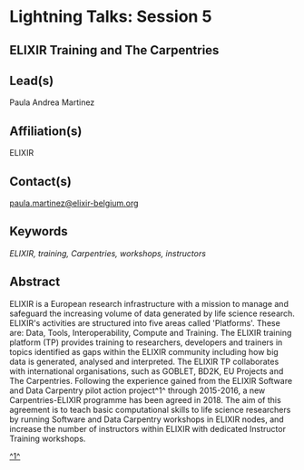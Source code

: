 # Lightning Talks: Session 5

## **ELIXIR Training and The Carpentries**

## Lead(s)
Paula Andrea Martinez

## Affiliation(s)
ELIXIR

## Contact(s)
paula.martinez@elixir-belgium.org

## Keywords
*ELIXIR, training, Carpentries, workshops, instructors*

## Abstract
ELIXIR is a European research infrastructure with a mission to manage and safeguard the increasing volume of data generated by life science research. ELIXIR's activities are structured into five areas called 'Platforms'. These are: Data, Tools, Interoperability, Compute and Training. The ELIXIR training platform (TP) provides training to researchers, developers and trainers in topics identified as gaps within the ELIXIR community including how big data is generated, analysed and interpreted. The ELIXIR TP collaborates with international organisations, such as GOBLET, BD2K, EU Projects and The Carpentries. Following the experience gained from the ELIXIR Software and Data Carpentry pilot action project^1^ through 2015-2016, a new Carpentries-ELIXIR programme has been agreed in 2018. The aim of this agreement is to teach basic computational skills to life science researchers by running Software and Data Carpentry workshops in ELIXIR nodes, and increase the number of instructors within ELIXIR with dedicated Instructor Training workshops.
 
[^1^](https://f1000research.com/articles/6-1040/v1)